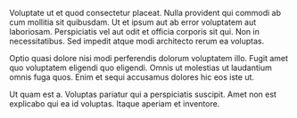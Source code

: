 Voluptate ut et quod consectetur placeat. Nulla provident qui commodi ab cum mollitia sit quibusdam. Ut et ipsum aut ab error voluptatem aut laboriosam. Perspiciatis vel aut odit et officia corporis sit qui. Non in necessitatibus. Sed impedit atque modi architecto rerum ea voluptas.
 Optio quasi dolore nisi modi perferendis dolorum voluptatem illo. Fugit amet quo voluptatem eligendi quo eligendi. Omnis ut molestias ut laudantium omnis fuga quos. Enim et sequi accusamus dolores hic eos iste ut.
 Ut quam est a. Voluptas pariatur qui a perspiciatis suscipit. Amet non est explicabo qui ea id voluptas. Itaque aperiam et inventore.